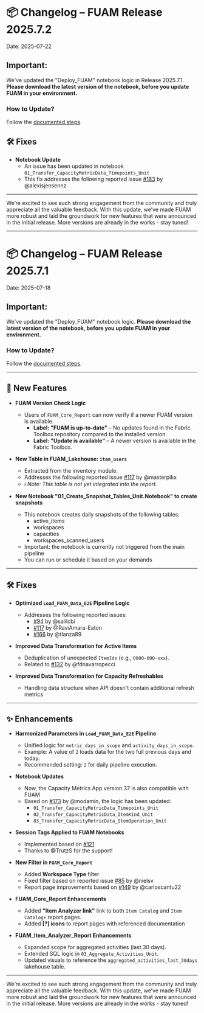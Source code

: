 
# 📦 Changelog – FUAM Release 2025.7.2

Date: 2025-07-22

## Important:
We've updated the "Deploy_FUAM" notebook logic in Release 2025.7.1. 
**Please download the latest version of the notebook, before you update FUAM in your environment.**

### How to Update?
Follow the [documented steps](https://github.com/microsoft/fabric-toolbox/blob/main/monitoring/fabric-unified-admin-monitoring/how-to/How_to_update_FUAM.md).


## 🛠 Fixes

- **Notebook Update**  
    - An issue has been updated in notebook `01_Transfer_CapacityMetricData_Timepoints_Unit` 
    - This fix addresses the following reported issue [#183](https://github.com/microsoft/fabric-toolbox/issues/183) by @alexisjensennz


---


We’re excited to see such strong engagement from the community and truly appreciate all the valuable feedback. With this update, we’ve made FUAM more robust and laid the groundwork for new features that were announced in the initial release. More versions are already in the works - stay tuned!

---



# 📦 Changelog – FUAM Release 2025.7.1

Date: 2025-07-18

## Important:
We've updated the "Deploy_FUAM" notebook logic. 
**Please download the latest version of the notebook, before you update FUAM in your environment.**

### How to Update?
Follow the [documented steps](https://github.com/microsoft/fabric-toolbox/blob/main/monitoring/fabric-unified-admin-monitoring/how-to/How_to_update_FUAM.md).

---

## 🚀 New Features

- **FUAM Version Check Logic**
  - Users of `FUAM_Core_Report` can now verify if a newer FUAM version is available.
    - **Label: "FUAM is up-to-date"** – No updates found in the Fabric Toolbox repository compared to the installed version.
    - **Label: "Update is available"** – A newer version is available in the Fabric Toolbox.

- **New Table in FUAM_Lakehouse: `item_users`**
  - Extracted from the inventory module.
  - Addresses the following reported issue [#117](https://github.com/microsoft/fabric-toolbox/issues/117) by @masterpikx 
  - ℹ️ *Note: This table is not yet integrated into the report.*

- **New Notebook "01_Create_Snapshot_Tables_Unit.Notebook" to create snapshots**
    - This notebook creates daily snapshots of the following tables:
        - active_items
        - workspaces
        - capacities
        - workspaces_scanned_users
    - Important: the notebook is currently not triggered from the main pipeline
    - You can run or schedule it based on your demands

---

## 🛠 Fixes

- **Optimized `Load_FUAM_Data_E2E` Pipeline Logic**
  - Addresses the following reported issues:
    - [#94](https://github.com/microsoft/fabric-toolbox/issues/94) by @salilcbi  
    - [#117](https://github.com/microsoft/fabric-toolbox/issues/117) by @RaviAmara-Eaton  
    - [#166](https://github.com/microsoft/fabric-toolbox/issues/166) by @tlanza89  

- **Improved Data Transformation for Active Items**
  - Deduplication of unexpected `ItemIds` (e.g., `0000-000-xxx`).
  - Related to [#132](https://github.com/microsoft/fabric-toolbox/issues/132) by @fdnavarropecci


- **Improved Data Transformation for Capacity Refreshables**
  - Handling data structure when API doesn't contain additional refresh metrics

---

## ✨ Enhancements

- **Harmonized Parameters in `Load_FUAM_Data_E2E` Pipeline**
  - Unified logic for `metric_days_in_scope` and `activity_days_in_scope`.
  - Example: A value of `2` loads data for the two full previous days and today.
  - Recommended setting: `2` for daily pipeline execution.

- **Notebook Updates**  
    - Now, the Capacity Metrics App version 37 is also compatible with FUAM
  - Based on [#173](https://github.com/microsoft/fabric-toolbox/issues/173) by @modamin, the logic has been updated:
    - `01_Transfer_CapacityMetricData_Timepoints_Unit`  
    - `02_Transfer_CapacityMetricData_ItemKind_Unit`  
    - `03_Transfer_CapacityMetricData_ItemOperation_Unit`  

- **Session Tags Applied to FUAM Notebooks**
  - Implemented based on [#121](https://github.com/microsoft/fabric-toolbox/issues/121)
  - Thanks to @TrutzS for the support!

- **New Filter in `FUAM_Core_Report`**
  - Added **Workspace Type** filter  
  - Fixed filter based on reported issue [#85](https://github.com/microsoft/fabric-toolbox/issues/85) by @nielsv
  - Report page improvements based on [#149](https://github.com/microsoft/fabric-toolbox/issues/149) by @carloscantu22

- **FUAM_Core_Report Enhancements**
  - Added **"Item Analyzer link"** link to both `Item Catalog` and `Item Catalog+` report pages.
  - Added **[?] icons** to report pages with referenced documentation

- **FUAM_Item_Analyzer_Report Enhancements**
  - Expanded scope for aggregated activities (last 30 days).
  - Extended SQL logic in `03_Aggregate_Activities_Unit`.
  - Updated visuals to reference the `aggregated_activities_last_30days` lakehouse table.


---


We’re excited to see such strong engagement from the community and truly appreciate all the valuable feedback. With this update, we’ve made FUAM more robust and laid the groundwork for new features that were announced in the initial release. More versions are already in the works - stay tuned!
